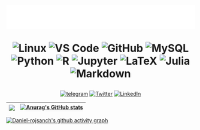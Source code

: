 <h1 align="center">
  <img src="images/name.svg" alt="" />
  
  ![Linux](https://img.shields.io/badge/Linux-black?style=flat-square&logo=linux)
  ![VS Code](https://img.shields.io/badge/-VS%20Code-black?style=flat-square&logo=visual-studio-code)
  ![GitHub](https://img.shields.io/badge/-GitHub-181717?style=flat-square&logo=github)
  ![MySQL](https://img.shields.io/badge/-MySQL-black?style=flat-square&logo=mysql)
  ![Python](https://img.shields.io/badge/-Python-black?style=flat-square&logo=Python)
  ![R](https://img.shields.io/badge/-R-black?style=flat-square&logo=R)
  ![Jupyter](https://img.shields.io/badge/jupyter-black?style=flat-square&logo=jupyter)
  ![LaTeX](https://img.shields.io/badge/LaTeX-black?style=flat-square&logo=LaTeX)
  ![Julia](https://img.shields.io/badge/Julia-black?style=flat-square&logo=Julia)
  ![Markdown](https://img.shields.io/badge/Markdown-black?style=flat-square&logo=Markdown)
</h1>
<p align="center"><a href="####" target="_blank"><img alt="telegram" src="https://img.shields.io/badge/telegram-%230077B5.svg?&style=for-the-badge&logo=TELEGRAM&logoColor=white" /></a> <a href="https://twitter.com/daniel_rojsanch" target="_blank"><img alt="Twitter" src="https://img.shields.io/badge/twitter-%231DA1F2.svg?&style=for-the-badge&logo=twitter&logoColor=white" /></a> <a href="###" target="_blank"><img alt="LinkedIn" src="https://img.shields.io/badge/linkedin-%230077B5.svg?&style=for-the-badge&logo=linkedin&logoColor=white" /></a>
</p>

 
|<a href="https://github.com/daniel-rojsanch/github-readme-stats"><img align="center" src="https://github-readme-stats.vercel.app/api/top-langs/?username=daniel-rojsanch&&hide=javascript,html,css&layout=compact&theme=dracula&hide_border=false" /></a>| [![Anurag's GitHub stats](https://github-readme-stats.vercel.app/api?username=daniel-rojsanch&show_icons=true&theme=dracula&layout=compact)](https://github.com/anuraghazra/github-readme-stats)|
|---|---|


[![Daniel-rojsanch's github activity graph](https://activity-graph.herokuapp.com/graph?username=daniel-rojsanch&theme=dracula&radius=4)](https://github.com/ashutosh00710/github-readme-activity-graph)

